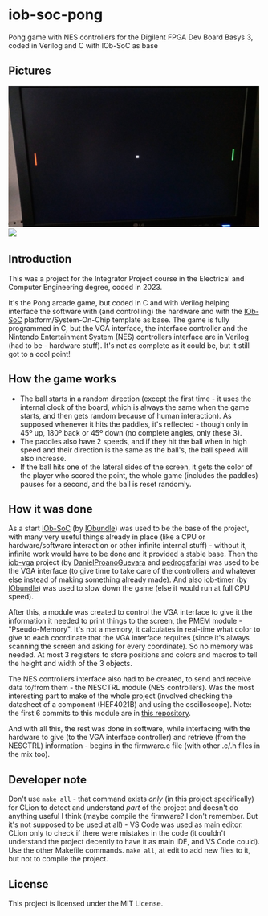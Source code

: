 # iob-soc-pong
Pong game with NES controllers for the Digilent FPGA Dev Board Basys 3, coded in Verilog and C with IOb-SoC as base

## Pictures
<img src="Pictures/Game picture.jpg" width="500"><img src="Pictures/Full set.jpg" width="500">

## Introduction
This was a project for the Integrator Project course in the Electrical and Computer Engineering degree, coded in 2023.

It's the Pong arcade game, but coded in C and with Verilog helping interface the software with (and controlling) the hardware and with the [IOb-SoC](https://github.com/IObundle/iob-soc) platform/System-On-Chip template as base. The game is fully programmed in C, but the VGA interface, the interface controller and the Nintendo Entertainment System (NES) controllers interface are in Verilog (had to be - hardware stuff). It's not as complete as it could be, but it still got to a cool point!

## How the game works
- The ball starts in a random direction (except the first time - it uses the internal clock of the board, which is always the same when the game starts, and then gets random because of human interaction). As supposed whenever it hits the paddles, it's reflected - though only in 45º up, 180º back or 45º down (no complete angles, only these 3).
- The paddles also have 2 speeds, and if they hit the ball when in high speed and their direction is the same as the ball's, the ball speed will also increase.
- If the ball hits one of the lateral sides of the screen, it gets the color of the player who scored the point, the whole game (includes the paddles) pauses for a second, and the ball is reset randomly.

## How it was done
As a start [IOb-SoC](https://github.com/IObundle/iob-soc) (by [IObundle](https://github.com/IObundle)) was used to be the base of the project, with many very useful things already in place (like a CPU or hardware/software interaction or other infinite internal stuff) - without it, infinite work would have to be done and it provided a stable base. Then the [iob-vga](https://github.com/IObundle/iob-vga) project (by [DanielProanoGuevara](https://github.com/DanielProanoGuevara) and [pedrogsfaria](https://github.com/pedrogsfaria)) was used to be the VGA interface (to give time to take care of the controllers and whatever else instead of making something already made). And also [iob-timer](https://github.com/IObundle/iob-timer) (by [IObundle](https://github.com/IObundle)) was used to slow down the game (else it would run at full CPU speed).

After this, a module was created to control the VGA interface to give it the information it needed to print things to the screen, the PMEM module - "Pseudo-Memory". It's not a memory, it calculates in real-time what color to give to each coordinate that the VGA interface requires (since it's always scanning the screen and asking for every coordinate). So no memory was needed. At most 3 registers to store positions and colors and macros to tell the height and width of the 3 objects.

The NES controllers interface also had to be created, to send and receive data to/from them - the NESCTRL module (NES controllers). Was the most interesting part to make of the whole project (involved checking the datasheet of a component (HEF4021B) and using the oscilloscope). Note: the first 6 commits to this module are in [this repository](https://github.com/Edw590/iob-nesctrl).

And with all this, the rest was done in software, while interfacing with the hardware to give (to the VGA interface controller) and retrieve (from the NESCTRL) information - begins in the firmware.c file (with other .c/.h files in the mix too).

## Developer note
Don't use `make all` - that command exists *only* (in this project specifically) for CLion to detect and understand *part* of the project and doesn't do anything useful I think (maybe compile the firmware? I don't remember. But it's not supposed to be used at all) - VS Code was used as main editor. CLion only to check if there were mistakes in the code (it couldn't understand the project decently to have it as main IDE, and VS Code could). Use the other Makefile commands. `make all`, at edit to add new files to it, but not to compile the project.

## License
This project is licensed under the MIT License.
